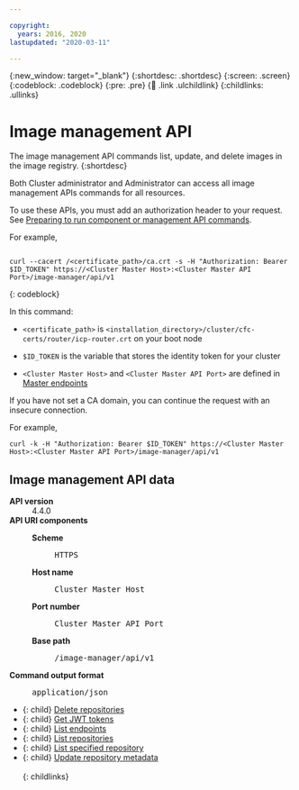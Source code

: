 ```yaml
---

copyright:
  years: 2016, 2020
lastupdated: "2020-03-11"

---
```


{:new_window: target="_blank"}
{:shortdesc: .shortdesc}
{:screen: .screen}
{:codeblock: .codeblock}
{:pre: .pre}
{:child: .link .ulchildlink}
{:childlinks: .ullinks}

# Image management API

The image management API commands list, update, and delete images in the image registry.
{:shortdesc}

Both Cluster administrator and Administrator can access all image management APIs commands for all resources.

To use these APIs, you must add an authorization header to your request. See [Preparing to run component or management API commands](../iam/3.4.0/apis/access_api.md).

For example,

```

curl --cacert /<certificate_path>/ca.crt -s -H "Authorization: Bearer $ID_TOKEN" https://<Cluster Master Host>:<Cluster Master API Port>/image-manager/api/v1

```
{: codeblock}

In this command:
* `<certificate_path>` is `<installation_directory>/cluster/cfc-certs/router/icp-router.crt` on your boot node

* `$ID_TOKEN` is the variable that stores the identity token for your cluster

* `<Cluster Master Host>` and `<Cluster Master API Port>` are defined in [Master endpoints](../installer/3.2.2/cluster_endpoints.md#master)

If you have not set a CA domain, you can continue the request with an insecure connection.

For example,

```
curl -k -H "Authorization: Bearer $ID_TOKEN" https://<Cluster Master Host>:<Cluster Master API Port>/image-manager/api/v1
```

## Image management API data

<dl>
<dt><b>API version</b></dt>
<dd>4.4.0</dd>
<dt><b>API URI components</b></dt>
<dd>
<dl>
<dt><b>Scheme</b></dt>
<dd><pre>HTTPS</pre></dd>
<dt><b>Host name</b></dt>
<dd><pre>Cluster Master Host</pre></dd>
<dt><b>Port number</b></dt>
<dd><pre>Cluster Master API Port</pre></dd>
<dt><b>Base path</b></dt>
<dd><pre>/image-manager/api/v1</pre></dd>
</dl>
</dd>
<dt><b>Command output format</b></dt>
<dd><pre>application/json</pre></dd>
</dl>

- {: child} [Delete repositories](../apis/cfc_api_files/delete_repo.md) <br />  
- {: child} [Get JWT tokens](../apis/cfc_api_files/get_tokens.md) <br />  
- {: child} [List endpoints](../apis/cfc_api_files/list_endpoints.md) <br />  
- {: child} [List repositories](../apis/cfc_api_files/list_repo.md) <br />  
- {: child} [List specified repository](../apis/cfc_api_files/list_spec_repo.md) <br />  
- {: child} [Update repository metadata](../apis/cfc_api_files/update_meta.md) <br />  
{: childlinks}
